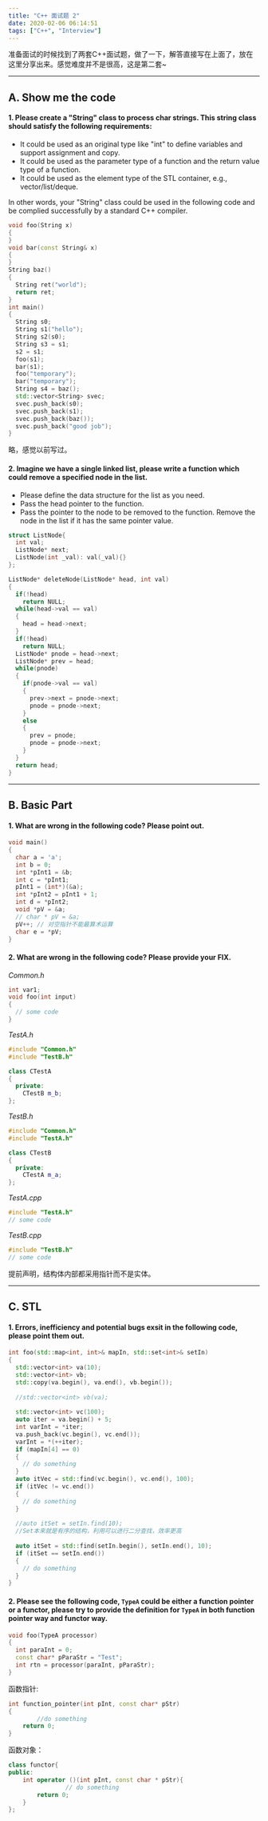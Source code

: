 ```yaml
---
title: "C++ 面试题 2"
date: 2020-02-06 06:14:51
tags: ["C++", "Interview"]
---
```


准备面试的时候找到了两套C++面试题，做了一下，解答直接写在上面了，放在这里分享出来。感觉难度并不是很高，这是第二套~

---

## A. Show me the code

#### 1. Please create a "String" class to process char strings. This string class should satisfy the following requirements:

- It could be used as an original type like "int" to define variables and support assignment and copy.
- It could be used as the parameter type of a function and the return value type of a function.
- It could be used as the element type of the STL container, e.g., vector/list/deque.

In other words, your "String" class could be used in the following code and be complied successfully by a standard C++ compiler.

```c++
void foo(String x)
{
}
void bar(const String& x)
{
}
String baz()
{
  String ret("world");
  return ret;
}
int main()
{
  String s0;
  String s1("hello");
  String s2(s0);
  String s3 = s1;
  s2 = s1;
  foo(s1);
  bar(s1);
  foo("temporary");
  bar("temporary");
  String s4 = baz();
  std::vector<String> svec;
  svec.push_back(s0);
  svec.push_back(s1);
  svec.push_back(baz());
  svec.push_back("good job");
}
```

略，感觉以前写过。



#### 2. Imagine we have a single linked list, please write a function which could remove a specified node in the list.

- Please define the data structure for the list as you need.
- Pass the head pointer to the function.
- Pass the pointer to the node to be removed to the function. Remove the node in the list if it has the same pointer value.

```c++
struct ListNode{
  int val;
  ListNode* next;
  ListNode(int _val): val(_val){}
};

ListNode* deleteNode(ListNode* head, int val)
{
  if(!head)
    return NULL;
  while(head->val == val)
  {
    head = head->next;
  }
  if(!head)
    return NULL;
  ListNode* pnode = head->next;
  ListNode* prev = head;
  while(pnode)
  {
    if(pnode->val == val)
    {
      prev->next = pnode->next;
      pnode = pnode->next;
    }
    else
    {
      prev = pnode;
      pnode = pnode->next;
    }
  }
  return head;
}
```



------

## B. Basic Part

#### 1. What are wrong in the following code? Please point out.

```c++
void main()
{
  char a = 'a';
  int b = 0;
  int *pInt1 = &b;
  int c = *pInt1;
  pInt1 = (int*)(&a);
  int *pInt2 = pInt1 + 1;
  int d = *pInt2;
  void *pV = &a;
  // char * pV = &a;
  pV++;	// 对空指针不能最算术运算
  char e = *pV;
}

```



#### 2. What are wrong in the following code? Please provide your **FIX**.

*Common.h*

```c++
int var1;
void foo(int input)
{
  // some code
}
```

*TestA.h*

```c++
#include "Common.h"
#include "TestB.h"

class CTestA
{
  private:
    CTestB m_b;
};
```

*TestB.h*

```c++
#include "Common.h"
#include "TestA.h"

class CTestB
{
  private:
    CTestA m_a;
};
```

*TestA.cpp*

```c++
#include "TestA.h"
// some code
```

*TestB.cpp*

```c++
#include "TestB.h"
// some code
```

提前声明，结构体内部都采用指针而不是实体。

---



## C. STL

#### 1. Errors, inefficiency and potential bugs exsit in the following code, please point them out.

```c++
int foo(std::map<int, int>& mapIn, std::set<int>& setIn)
{
  std::vector<int> va(10);
  std::vector<int> vb;
  std::copy(va.begin(), va.end(), vb.begin());
  
  //std::vector<int> vb(va);
  
  std::vector<int> vc(100);
  auto iter = va.begin() + 5;
  int varInt = *iter;
  va.push_back(vc.begin(), vc.end());
  varInt = *(++iter);
  if (mapIn[4] == 0)
  {
    // do something 
  }
  auto itVec = std::find(vc.begin(), vc.end(), 100);
  if (itVec != vc.end())
  {
    // do something
  }
  
  //auto itSet = setIn.find(10);
  //Set本来就是有序的结构，利用可以进行二分查找，效率更高
  
  auto itSet = std::find(setIn.begin(), setIn.end(), 10);
  if (itSet == setIn.end())
  {
    // do something
  }
}
```



#### 2. Please see the following code, `TypeA` could be either a function pointer or a functor, please try to provide the definition for `TypeA` in both function pointer way and functor way.

```c++
void foo(TypeA processor)
{
  int paraInt = 0;
  const char* pParaStr = "Test";
  int rtn = processor(paraInt, pParaStr);
}
```

函数指针:

```c++
int function_pointer(int pInt, const char* pStr)
{
		//do something
  	return 0;
} 
```

函数对象：

```c++
class functor{
public:
    int operator ()(int pInt, const char * pStr){
				// do something
        return 0;
    }  
};
```

